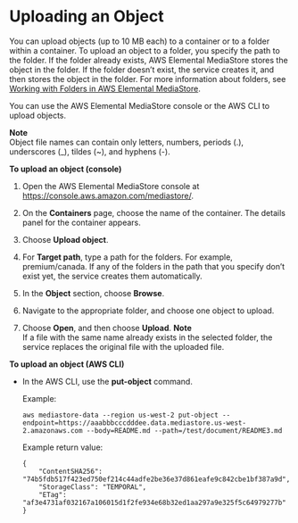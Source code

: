 # Uploading an Object<a name="objects-upload"></a>

You can upload objects \(up to 10 MB each\) to a container or to a folder within a container\. To upload an object to a folder, you specify the path to the folder\. If the folder already exists, AWS Elemental MediaStore stores the object in the folder\. If the folder doesn’t exist, the service creates it, and then stores the object in the folder\. For more information about folders, see [Working with Folders in AWS Elemental MediaStore](folders.md)\.

You can use the AWS Elemental MediaStore console or the AWS CLI to upload objects\. 

**Note**  
Object file names can contain only letters, numbers, periods \(\.\), underscores \(\_\), tildes \(\~\), and hyphens \(\-\)\. 

**To upload an object \(console\)**

1. Open the AWS Elemental MediaStore console at [https://console\.aws\.amazon\.com/mediastore/](https://console.aws.amazon.com/mediastore/)\.

1. On the **Containers** page, choose the name of the container\. The details panel for the container appears\.

1. Choose **Upload object**\.

1. For **Target path**, type a path for the folders\. For example, premium/canada\. If any of the folders in the path that you specify don’t exist yet, the service creates them automatically\.

1. In the **Object** section, choose **Browse**\.

1. Navigate to the appropriate folder, and choose one object to upload\.

1. Choose **Open**, and then choose **Upload**\.
**Note**  
If a file with the same name already exists in the selected folder, the service replaces the original file with the uploaded file\.

**To upload an object \(AWS CLI\)**

+ In the AWS CLI, use the **put\-object** command\.

  Example:

  ```
  aws mediastore-data --region us-west-2 put-object --endpoint=https://aaabbbcccdddee.data.mediastore.us-west-2.amazonaws.com --body=README.md --path=/test/document/README3.md
  ```

  Example return value:

  ```
  {
      "ContentSHA256": "74b5fdb517f423ed750ef214c44adfe2be36e37d861eafe9c842cbe1bf387a9d",
      "StorageClass": "TEMPORAL",
      "ETag": "af3e4731af032167a106015d1f2fe934e68b32ed1aa297a9e325f5c64979277b"
  }
  ```